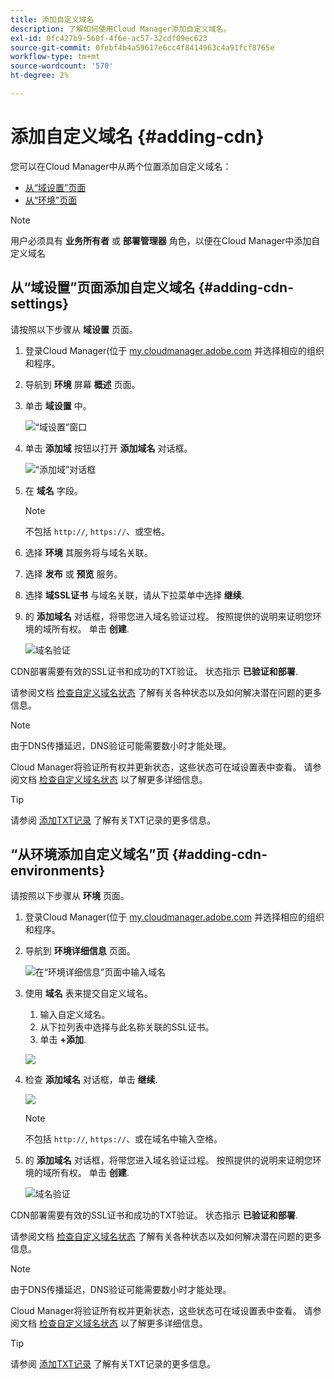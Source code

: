 ```yaml
---
title: 添加自定义域名
description: 了解如何使用Cloud Manager添加自定义域名。
exl-id: 0fc427b9-560f-4f6e-ac57-32cdf09ec623
source-git-commit: 0febf4b4a59617e6cc4f8414963c4a91fcf8765e
workflow-type: tm+mt
source-wordcount: '570'
ht-degree: 2%

---
```


# 添加自定义域名 {#adding-cdn}

您可以在Cloud Manager中从两个位置添加自定义域名：

* [从“域设置”页面](#adding-cdn-settings)
* [从“环境”页面](#adding-cdn-environments)

>[!NOTE]
>
>用户必须具有 **业务所有者** 或 **部署管理器** 角色，以便在Cloud Manager中添加自定义域名

## 从“域设置”页面添加自定义域名 {#adding-cdn-settings}

请按照以下步骤从 **域设置** 页面。

1. 登录Cloud Manager(位于 [my.cloudmanager.adobe.com](https://my.cloudmanager.adobe.com/) 并选择相应的组织和程序。

1. 导航到 **环境** 屏幕 **概述** 页面。

1. 单击 **域设置** 中。

   ![“域设置”窗口](/help/implementing/cloud-manager/assets/cdn/cdn-create.png)

1. 单击 **添加域** 按钮以打开 **添加域名** 对话框。

   ![“添加域”对话框](/help/implementing/cloud-manager/assets/cdn/add-cdn1.png)

1. 在 **域名** 字段。

   >[!NOTE]
   >
   >不包括 `http://`, `https://`、或空格。

1. 选择 **环境** 其服务将与域名关联。

1. 选择 **发布** 或 **预览** 服务。

1. 选择 **域SSL证书** 与域名关联，请从下拉菜单中选择 **继续**.

1. 的 **添加域名** 对话框，将带您进入域名验证过程。 按照提供的说明来证明您环境的域所有权。 单击 **创建**.

   ![域名验证](/help/implementing/cloud-manager/assets/cdn/cdn-create6.png)

CDN部署需要有效的SSL证书和成功的TXT验证。 状态指示 **已验证和部署**.

请参阅文档 [检查自定义域名状态](/help/implementing/cloud-manager/custom-domain-names/check-domain-name-status.md) 了解有关各种状态以及如何解决潜在问题的更多信息。

>[!NOTE]
>
>由于DNS传播延迟，DNS验证可能需要数小时才能处理。
>
>Cloud Manager将验证所有权并更新状态，这些状态可在域设置表中查看。 请参阅文档 [检查自定义域名状态](/help/implementing/cloud-manager/custom-domain-names/check-domain-name-status.md) 以了解更多详细信息。

>[!TIP]
>
>请参阅 [添加TXT记录](/help/implementing/cloud-manager/custom-domain-names/add-text-record.md) 了解有关TXT记录的更多信息。

## “从环境添加自定义域名”页 {#adding-cdn-environments}

请按照以下步骤从 **环境** 页面。

1. 登录Cloud Manager(位于 [my.cloudmanager.adobe.com](https://my.cloudmanager.adobe.com/) 并选择相应的组织和程序。

1. 导航到 **环境详细信息** 页面。

   ![在“环境详细信息”页面中输入域名](/help/implementing/cloud-manager/assets/cdn/cdn-create4.png)

1. 使用 **域名** 表来提交自定义域名。

   1. 输入自定义域名。
   1. 从下拉列表中选择与此名称关联的SSL证书。
   1. 单击 **+添加**.

   ![](/help/implementing/cloud-manager/assets/cdn/cdn-create3.png)

1. 检查 **添加域名** 对话框，单击 **继续**.

   ![](/help/implementing/cloud-manager/assets/cdn/cdn-create5.png)

   >[!NOTE]
   >
   >不包括 `http://`, `https://`、或在域名中输入空格。

1. 的 **添加域名** 对话框，将带您进入域名验证过程。 按照提供的说明来证明您环境的域所有权。 单击 **创建**.

   ![域名验证](/help/implementing/cloud-manager/assets/cdn/cdn-create6.png)

CDN部署需要有效的SSL证书和成功的TXT验证。 状态指示 **已验证和部署**.

请参阅文档 [检查自定义域名状态](/help/implementing/cloud-manager/custom-domain-names/check-domain-name-status.md) 了解有关各种状态以及如何解决潜在问题的更多信息。

>[!NOTE]
>
>由于DNS传播延迟，DNS验证可能需要数小时才能处理。
>
>Cloud Manager将验证所有权并更新状态，这些状态可在域设置表中查看。 请参阅文档 [检查自定义域名状态](/help/implementing/cloud-manager/custom-domain-names/check-domain-name-status.md) 以了解更多详细信息。

>[!TIP]
>
>请参阅 [添加TXT记录](/help/implementing/cloud-manager/custom-domain-names/add-text-record.md) 了解有关TXT记录的更多信息。
